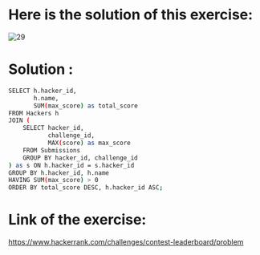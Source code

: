 # Here is the solution of this exercise:
![29](https://github.com/lamia-datalover/SQL_Hackerrank_exercises/assets/145395677/1e86f80b-05e6-4c1a-a356-d31770ebf8ac)

# Solution :
```bash
SELECT h.hacker_id, 
       h.name, 
       SUM(max_score) as total_score
FROM Hackers h
JOIN (
    SELECT hacker_id, 
           challenge_id, 
           MAX(score) as max_score
    FROM Submissions
    GROUP BY hacker_id, challenge_id
) as s ON h.hacker_id = s.hacker_id
GROUP BY h.hacker_id, h.name
HAVING SUM(max_score) > 0
ORDER BY total_score DESC, h.hacker_id ASC;
```
# Link of the exercise:
https://www.hackerrank.com/challenges/contest-leaderboard/problem
